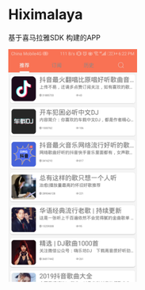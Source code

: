 # Hiximalaya
基于喜马拉雅SDK 构建的APP

<img src="https://github.com/cooek/Hiximalaya/blob/master/app/album/1.jpg"  height="470" width="260">
